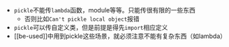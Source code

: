 - `pickle`不能传`lambda`函数，module等等。只能传很有限的一些东西
    - 否则比如`Can't pickle local object`报错
- `pickle`可以传自定义类，但是前提是得先`import`相应定义
- [[be-used]]中用到pickle这些场景，就必须注意不能有复杂东西（如lambda）